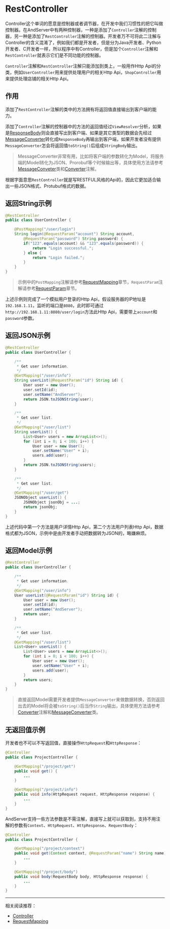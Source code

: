 # RestController

Controller这个单词的愿意是控制器或者调节器，在开发中我们习惯性的把它叫做控制器。在AndServer中有两种控制器，一种是添加了`Controller`注解的控制器，另一种是添加了`RestController`注解的控制器。开发者万不可将此二注解与Controller的含义混淆了，例如我们都是开发者，但是分为Java开发者、Python开发者、C开发者一样，所以程序中有Controller，但是加个`Controller`注解和`RestController`就表示它们是不同功能的控制器。

`Controller`注解和`RestController`注解只能添加到类上，一般用作Http Api的分类，例如`UserController`用来提供处理用户的相关Http Api，`ShopController`用来提供处理店铺的相关Http Api。

## 作用
添加了`RestController`注解的类中的方法拥有将返回值直接输出到客户端的能力。

添加了`Controller`注解的控制器中的方法的返回值经过`ViewResolver`分析，如果是[ResponseBody](responseBody.md)则会直接写出到客户端、如果是其它类型的数据会先经过[MessageConverter](../class/converter.md)转化成`ResponseBody`再输出到客户端，如果开发者没有提供`MessageConverter`怎会将返回值`toString()`后组成`StringBody`输出。

> MessageConverter非常有用，比如将客户端的参数转化为Model，将服务端的Model转化为JSON、Prorobuf等个时候输出等，具体使用方法请参考[MessageConveter](../class/converter.md)类和[Converter](converter.md)注解。

根据字面意思`RestController`就是写RESTFUL风格的Api的，因此它更加适合输出一些JSON格式、Protubuf格式的数据。

## 返回String示例
```java
@RestController
public class UserController {

    @PostMapping("/user/login")
    String login(@RequestParam("account") String account,
        @RequestParam("password") String password) {
        if("123".equals(account) && "123".equals(password)) {
            return "Login successful.";
        } else {
            return "Login failed.";
        }
    }
}
```

> 示例中的`PostMapping`注解请参考[RequestMapping](requestMapping.md)章节，`RequestParam`注解请参考[RequestParam](requestParam.md)章节。

上述示例则完成了一个模拟用户登录的Http Api，假设服务器的IP地址是`192.168.1.11`，监听的端口是`8080`，此时即可通过`http://192.168.1.11:8080/user/login`方法此Http Api，需要带上`account`和`password`参数。

## 返回JSON示例
```java
@RestController
public class UserController {

    /**
     * Get user information.
     */
    @GetMapping("/user/info")
    String userList(@RequestParam("id") String id) {
        User user = new User();
        user.setId(id);
        user.setName("AndServer");
        return JSON.toJSONString(user);
    }

    /**
     * Get user list.
     */
    @GetMapping("/user/list")
    String userList() {
        List<User> users = new ArrayList<>();
        for (int i = 0; i < 100; i++) {
            User user = new User();
            user.setName("User" + i);
            users.add(user);
        }
        return JSON.toJSONString(users);
    }

    /**
     * Get user list.
     */
    @GetMapping("/user/get")
    JSONObject userList() {
        JSONObject jsonObj = ...;
        return jsonObj;
    }
}
```

上述代码中第一个方法是用户详情Http Api，第二个方法用户列表Http Api，数据格式都为JSON，示例中是由开发者手动把数据转为JSON的，略嫌麻烦。

## 返回Model示例
```java
@RestController
public class UserController {

    /**
     * Get user information.
     */
    @GetMapping("/user/info")
    User userList(@RequestParam("id") String id) {
        User user = new User();
        user.setId(id);
        user.setName("AndServer");
        return user;
    }

    /**
     * Get user list.
     */
    @GetMapping("/user/list")
    List<User> userList() {
        List<User> users = new ArrayList<>();
        for (int i = 0; i < 100; i++) {
            User user = new User();
            user.setName("User" + i);
            users.add(user);
        }
        return users;
    }
}
```

> 直接返回Model需要开发者提供`MessageConverter`来做数据转换，否则返回出去的Model将会被`toString()`后当作`String`输出，具体使用方法请参考[Converter](converter.md)注解和[MessageConverter](../class/converter.md)类。

## 无返回值示例
开发者也不可以不写返回值，直接操作`HttpRequest`和`HttpResponse`：
```java
@Controller
public class ProjectController {

    @GetMapping("/project/get")
    public void get() {
        ...
    }

    @GetMapping("/project/info")
    public void info(HttpRequest request, HttpResponse response) {
        ...
    }
}
```

AndServer支持一些方法参数是不需注解，直接写上就可以获取到，支持不用注解的参数有`Context`、`HttpRequest`、`HttpResponse`、`RequestBody`：
```java
@Controller
public class ProjectController {

    @GetMapping("/project/context")
    public void get(Context context, @RequestParam("name") String name) {
        ...
    }

    @GetMapping("/project/body")
    public void body(RequestBody body, HttpResponse response) {
        ...
    }
}
```

----

相关阅读推荐：  
* [Controller](Controller.md)
* [RequestMapping](requestMapping.md)